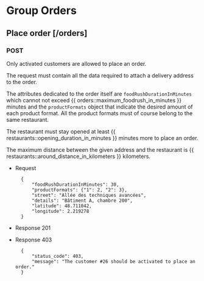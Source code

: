 # Group Orders

## Place order [/orders]

### POST

Only activated customers are allowed to place an order.

The request must contain all the data required to attach a delivery address to the order.

The attributes dedicated to the order itself are `foodRushDurationInMinutes` which cannot not exceed {{ orders::maximum_foodrush_in_minutes }} minutes and the `productFormats` object that indicate the desired amount of each product format. All the product formats must of course belong to the same restaurant.

The restaurant must stay opened at least {{ restaurants::opening_duration_in_minutes }} minutes more to place an order.

The maximum distance between the given address and the restaurant is {{ restaurants::around_distance_in_kilometers }} kilometers.

+ Request

        {
            "foodRushDurationInMinutes": 30,
            "productFormats": {"1": 2, "2": 3},
            "street": "Allée des techniques avancées",
            "details": "Bâtiment A, chambre 200",
            "latitude": 48.711042,
            "longitude": 2.219278
        }
        
+ Response 201

+ Response 403

        {
            "status_code": 403,
            "message": "The customer #26 should be activated to place an order."
        }


